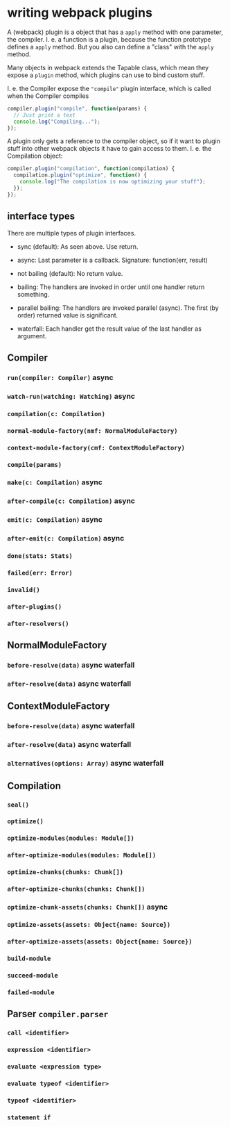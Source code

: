 # writing webpack plugins

A (webpack) plugin is a object that has a `apply` method with one parameter, the compiler. I. e. a function is a plugin, because the function prototype defines a `apply` method. But you also can define a "class" with the `apply` method.

Many objects in webpack extends the Tapable class, which mean they expose a `plugin` method, which plugins can use to bind custom stuff.

I. e. the Compiler expose the `"compile"` plugin interface, which is called when the Compiler compiles

``` javascript
compiler.plugin("compile", function(params) {
  // Just print a text
  console.log("Compiling...");
});
```

A plugin only gets a reference to the compiler object, so if it want to plugin stuff into other webpack objects it have to gain access to them. I. e. the Compilation object:

``` javascript
compiler.plugin("compilation", function(compilation) {
  compilation.plugin("optimize", function() {
    console.log("The compilation is now optimizing your stuff");
  });
});
```

## interface types

There are multiple types of plugin interfaces.

* sync (default): As seen above. Use return.
* async: Last parameter is a callback. Signature: function(err, result)

* not bailing (default): No return value.
* bailing: The handlers are invoked in order until one handler return something.
* parallel bailing: The handlers are invoked parallel (async). The first (by order) returned value is significant.
* waterfall: Each handler get the result value of the last handler as argument.

## Compiler

### `run(compiler: Compiler)` async

### `watch-run(watching: Watching)` async

### `compilation(c: Compilation)`

### `normal-module-factory(nmf: NormalModuleFactory)`

### `context-module-factory(cmf: ContextModuleFactory)`

### `compile(params)`

### `make(c: Compilation)` async

### `after-compile(c: Compilation)` async

### `emit(c: Compilation)` async

### `after-emit(c: Compilation)` async

### `done(stats: Stats)`

### `failed(err: Error)`

### `invalid()`

### `after-plugins()`

### `after-resolvers()`

## NormalModuleFactory

### `before-resolve(data)` async waterfall

### `after-resolve(data)` async waterfall

## ContextModuleFactory

### `before-resolve(data)` async waterfall

### `after-resolve(data)` async waterfall

### `alternatives(options: Array)` async waterfall

## Compilation

### `seal()`

### `optimize()`

### `optimize-modules(modules: Module[])`

### `after-optimize-modules(modules: Module[])`

### `optimize-chunks(chunks: Chunk[])`

### `after-optimize-chunks(chunks: Chunk[])`

### `optimize-chunk-assets(chunks: Chunk[])` async

### `optimize-assets(assets: Object{name: Source})`

### `after-optimize-assets(assets: Object{name: Source})`

### `build-module`

### `succeed-module`

### `failed-module`

## Parser `compiler.parser`

### `call <identifier>`

### `expression <identifier>`

### `evaluate <expression type>`

### `evaluate typeof <identifier>`

### `typeof <identifier>`

### `statement if`